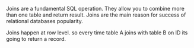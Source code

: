 Joins are a fundamental SQL operation. They allow you to combine more than one table and return result. Joins are the main reason for success of relational databases popularity.

Joins happen at row level. so every time table A joins with table B on ID its going to return a record. 
